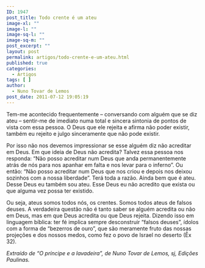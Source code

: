 ```yaml
---
ID: 1947
post_title: Todo crente é um ateu
image-xl: ""
image-l: ""
image-sq-l: ""
image-sq-m: ""
post_excerpt: ""
layout: post
permalink: artigos/todo-crente-e-um-ateu.html
published: true
categories:
  - Artigos
tags: [ ]
author:
  - Nuno Tovar de Lemos
post_date: 2011-07-12 19:05:19
---
```

Tem-me acontecido frequentemente – conversando com alguém que se diz ateu – sentir-me de imediato numa total e sincera sintonia de pontos de vista com essa pessoa. O Deus que ele rejeita e afirma não poder existir, também eu rejeito e julgo sinceramente que não pode existir.

Por isso não nos devemos impressionar se esse alguém diz não acreditar em Deus. Em que ideia de Deus não acredita? Talvez essa pessoa nos responda: “Não posso acreditar num Deus que anda permanentemente atrás de nós para nos apanhar em falta e nos levar para o inferno”. Ou então: “Não posso acreditar num Deus que nos criou e depois nos deixou sozinhos com a nossa liberdade”. Terá toda a razão. Ainda bem que é ateu. Desse Deus eu também sou ateu. Esse Deus eu não acredito que exista ou que alguma vez possa ter existido.

Ou seja, ateus somos todos nós, os crentes. Somos todos ateus de falsos deuses. A verdadeira questão não é tanto saber se alguém acredita ou não em Deus, mas em que Deus acredita ou que Deus rejeita. Dizendo isso em linguagem bíblica: ter fé implica sempre desconstruir “falsos deuses”, ídolos com a forma de “bezerros de ouro”, que são meramente fruto das nossas projeções e dos nossos medos, como fez o povo de Israel no deserto (Êx 32).

<em>Extraído de “O príncipe e a lavadeira”, de Nuno Tovar de Lemos, sj, Edições Paulinas.</em>